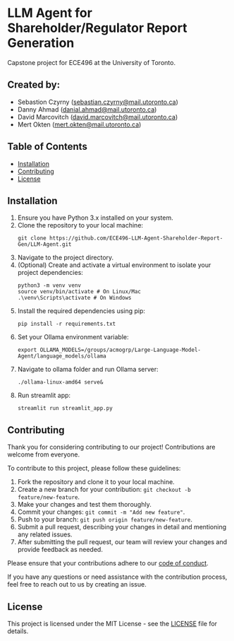 # LLM Agent for Shareholder/Regulator Report Generation

Capstone project for ECE496 at the University of Toronto.

## Created by:
- Sebastion Czyrny (sebastian.czyrny@mail.utoronto.ca)
- Danny Ahmad (danial.ahmad@mail.utoronto.ca)
- David Marcovitch (david.marcovitch@mail.utoronto.ca)
- Mert Okten (mert.okten@mail.utoronto.ca)

## Table of Contents

- [Installation](#installation)
- [Contributing](#contributing)
- [License](#license)


## Installation

1. Ensure you have Python 3.x installed on your system.
2. Clone the repository to your local machine:
   ```console
   git clone https://github.com/ECE496-LLM-Agent-Shareholder-Report-Gen/LLM-Agent.git
   ```
3. Navigate to the project directory.
4. (Optional) Create and activate a virtual environment to isolate your project dependencies:
   ```console
   python3 -m venv venv
   source venv/bin/activate # On Linux/Mac
   .\venv\Scripts\activate # On Windows
   ```
5. Install the required dependencies using pip:
   ```console
   pip install -r requirements.txt
   ```
6. Set your Ollama environment variable:
   ```console
   export OLLAMA_MODELS=/groups/acmogrp/Large-Language-Model-Agent/language_models/ollama
   ```
7. Navigate to ollama folder and run Ollama server:
   ```console
   ./ollama-linux-amd64 serve&
   ```
8. Run streamlit app:
   ```console
   streamlit run streamlit_app.py
   ```


## Contributing

Thank you for considering contributing to our project! Contributions are welcome from everyone.

To contribute to this project, please follow these guidelines:

1. Fork the repository and clone it to your local machine.
2. Create a new branch for your contribution: `git checkout -b feature/new-feature`.
3. Make your changes and test them thoroughly.
4. Commit your changes: `git commit -m "Add new feature"`.
5. Push to your branch: `git push origin feature/new-feature`.
6. Submit a pull request, describing your changes in detail and mentioning any related issues.
7. After submitting the pull request, our team will review your changes and provide feedback as needed.

Please ensure that your contributions adhere to our [code of conduct](CODE_OF_CONDUCT.md).

If you have any questions or need assistance with the contribution process, feel free to reach out to us by creating an issue.

## License

This project is licensed under the MIT License - see the [LICENSE](LICENSE) file for details.
